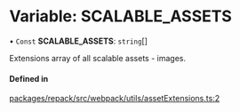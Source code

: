 # Variable: SCALABLE\_ASSETS

• `Const` **SCALABLE\_ASSETS**: `string`[]

Extensions array of all scalable assets - images.

#### Defined in

[packages/repack/src/webpack/utils/assetExtensions.ts:2](https://github.com/callstack/repack/blob/a78f6b9/packages/repack/src/webpack/utils/assetExtensions.ts#L2)
